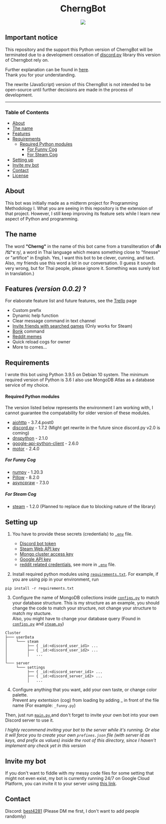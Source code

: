 <h1 align="center">CherngBot</h1>
<p align="center">
  <img src="https://cdn.discordapp.com/avatars/729564576559005707/b17810e2e0fd18c6a7c604bfe7e51b3d.png?size=128" />
</p>


## **Important notice**

This repository and the support this Python version of CherngBot will be terminated due to a development cessation of [discord.py](https://github.com/Rapptz/discord.py) library this version of Cherngbot rely on.

Further explanation can be found in [here](https://gist.github.com/best4281/be40aa304dd7aa916b76e18faf4bbd5c).  
Thank you for your understanding.

The rewrite (JavaScript) version of this CherngBot is not intended to be open-source until further decisions are made in the process of development.

------------

### **Table of Contents**

- [About](#About)
- [The name](#The-name)
- [Features](#features-version-001)
- [Requirements](#Requirements)
  - [Required Python modules](#Required-Python-modules)
    - [For Funny Cog](#For-Funny-Cog)
    - [For Steam Cog](#For-Steam-Cog)
- [Setting up](#Setting-up)
- [Invite my bot](#Invite-my-bot)
- [Contact](#contact)
- [License](#license)


## About
This bot was initially made as a midterm project for Programming Methodology I. What you are seeing in this repository is the extension of that project. However, I still keep improving its feature sets while I learn new aspect of Python and programming.


## The name
The word **"Cherng"** in the name of this bot came from a transliteration of **เชิง** /t͡ɕʰɤːŋ/, a word in Thai language which means something close to "finesse" or "artifice" in English. Yes, I want this bot to be clever, cunning, and tact. Also, my friends use this word a lot in our conversation.
(I guess it sounds very wrong, but for Thai people, please ignore it. Something was surely lost in translation.)


## Features *(version 0.0.2)* ?
For elaborate feature list and future features, see the [Trello](https://trello.com/b/zkk36IIC/bot-features) page
- Custom prefix
- Dynamic help function
- Clear message command in text channel
- [Invite friends with searched games](./cogs/steam.py) (Only works for Steam)
- [Bonk](./cogs/funny.py) command
- [Reddit memes](./cogs/funny.py)
- Quick reload cogs for owner
- More to comes...  


## Requirements
I wrote this bot using Python 3.9.5 on Debian 10 system.
The minimum required version of Python is 3.6
I also use MongoDB Atlas as a database service of my choice.
#### Required Python modules
The version listed below represents the environment I am working with, I cannot guarantee the compatability for older version of these modules.
- [aiohttp](https://docs.aiohttp.org/) - 3.7.4.post0
- [discord.py](https://discordpy.readthedocs.io/) - 1.7.2 (Might get rewrite in the future since discord.py v2.0 is coming)
- [dnspython](https://www.dnspython.org/) - 2.1.0
- [google-api-python-client](https://github.com/googleapis/google-api-python-client) - 2.6.0
- [motor](https://github.com/mongodb/motor) - 2.4.0

##### For Funny Cog
- [numpy](https://numpy.org/) - 1.20.3
- [Pillow](https://python-pillow.org/) - 8.2.0
- [asyncpraw](https://asyncpraw.readthedocs.io/) - 7.3.0

##### For Steam Cog
- [steam](https://github.com/ValvePython/steam) - 1.2.0 (Planned to replace due to blocking nature of the library)


## Setting up
1. You have to provide these secrets (credentials) to [`.env`](./.env) file.
    - [Discord bot token](https://discord.com/developers/applications)
    - [Steam Web API key](https://steamcommunity.com/login/home/?goto=%2Fdev%2Fapikey)
    - [Mongo cluster access key](https://docs.atlas.mongodb.com/connect-to-cluster/#connect-to-a-cluster)
    - [Google API key](https://console.cloud.google.com/apis/credentials?_ga=2.234237150.1566059940.1622774822-1399153718.1622774822)
    - [reddit related credentials](https://www.reddit.com/prefs/apps/), see more in [`.env`](./.env) file.

2. Install required python modules using [`requirements.txt`](./requirements.txt). For example, if you are using pip in your environment, run
```Shell
pip install -r requirements.txt
```

3. Configure the name of MongoDB collections inside [`configs.py`](./configs.py) to match your database structure. This is my structure as an example, you should change the code to match your structure, not change your structure to match my stucture.  
Also, you might have to change your database query (Found in [`configs.py`](./configs.py) and [`steam.py`](./cogs/steam.py))
```
Cluster
├─── userData
│    └─── steam
│         ├── { _id:<discord_user_id1> ...
│         ├── { _id:<discord_user_id2> ...
│         │   ...
│   
└─── server
     └─── settings
          ├── { _id:<discord_server_id1> ...
          ├── { _id:<discord_server_id2> ...
          │   ...
```

4. Configure anything that you want, add your own taste, or change color palette.  
Prevent any extentsion (cog) from loading by adding _ in front of the file name (For example: `_funny.py`)

Then, just run [`main.py`](./main.py),and don't forget to invite your own bot into your own Discord server to use it.


_I highly recommend inviting your bot to the server while it's running. Or else it will force you to create your own `prefixes.json` file (with server id as keys, and prefix as values) inside the root of this directory, since I haven't implement any check yet in this version_


## Invite my bot
If you don't want to fiddle with my messy code files for some setting that might not even exist, my bot is currently running 24/7 on Google Cloud Platform, you can invite it to your server using [this link](https://discord.com/api/oauth2/authorize?client_id=729564576559005707&permissions=8&scope=bot).

## Contact
Discord: [best4281](https://discordapp.com/users/283765324401344514) (Please DM me first, I don't want to add people randomly)

